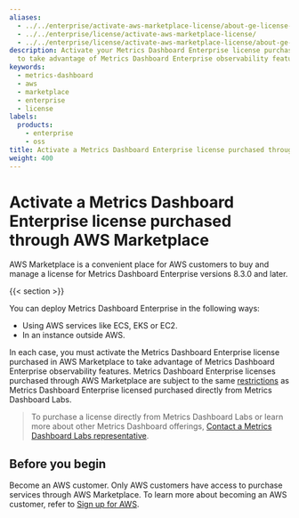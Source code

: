 ```yaml
---
aliases:
  - ../../enterprise/activate-aws-marketplace-license/about-ge-license-through-aws/
  - ../../enterprise/license/activate-aws-marketplace-license/
  - ../../enterprise/license/activate-aws-marketplace-license/about-ge-license-through-aws/
description: Activate your Metrics Dashboard Enterprise license purchased in AWS Marketplace
  to take advantage of Metrics Dashboard Enterprise observability features
keywords:
  - metrics-dashboard
  - aws
  - marketplace
  - enterprise
  - license
labels:
  products:
    - enterprise
    - oss
title: Activate a Metrics Dashboard Enterprise license purchased through AWS Marketplace
weight: 400
---
```


# Activate a Metrics Dashboard Enterprise license purchased through AWS Marketplace

AWS Marketplace is a convenient place for AWS customers to buy and manage a license for Metrics Dashboard Enterprise versions 8.3.0 and later.

{{< section >}}

You can deploy Metrics Dashboard Enterprise in the following ways:

- Using AWS services like ECS, EKS or EC2.
- In an instance outside AWS.

In each case, you must activate the Metrics Dashboard Enterprise license purchased in AWS Marketplace to take advantage of Metrics Dashboard Enterprise observability features. Metrics Dashboard Enterprise licenses purchased through AWS Marketplace are subject to the same [restrictions](../#license-restrictions) as Metrics Dashboard Enterprise licensed purchased directly from Metrics Dashboard Labs.

> To purchase a license directly from Metrics Dashboard Labs or learn more about other Metrics Dashboard offerings, [Contact a Metrics Dashboard Labs representative](/contact?about=metrics-dashboard-enterprise).

## Before you begin

Become an AWS customer. Only AWS customers have access to purchase services through AWS Marketplace. To learn more about becoming an AWS customer, refer to [Sign up for AWS](https://portal.aws.amazon.com/billing/signup#/start).
